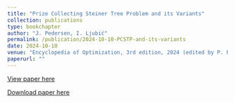 ```yaml
---
title: "Prize Collecting Steiner Tree Problem and its Variants"
collection: publications
type: bookchapter 
author: "J. Pedersen, I. Ljubić"
permalink: /publication/2024-10-10-PCSTP-and-its-variants 
date: 2024-10-10
venue: "Encyclopedia of Optimization, 3rd edition, 2024 (edited by P. Pardalos and O. Prokopyev), Springer, Cham."
paperurl: ""
---
```


[View paper here]()

[Download paper here]()

